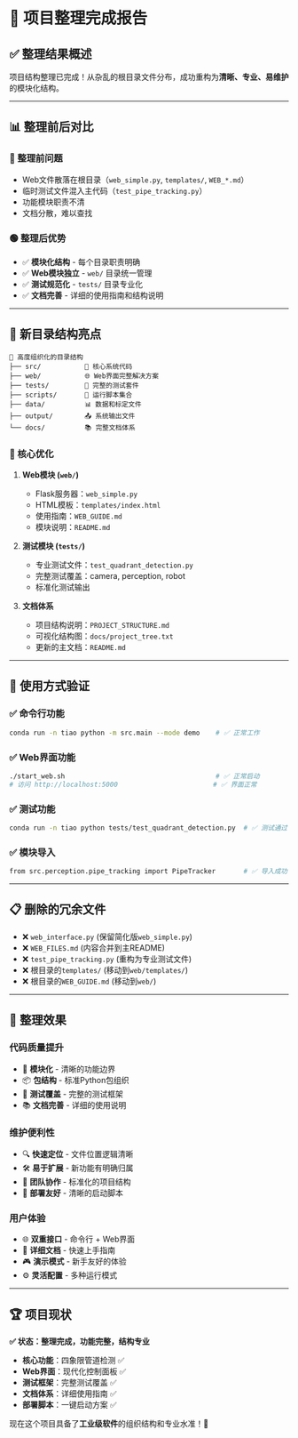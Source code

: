 # 🎉 项目整理完成报告

## ✅ 整理结果概述

项目结构整理已完成！从杂乱的根目录文件分布，成功重构为**清晰、专业、易维护**的模块化结构。

---

## 📊 整理前后对比

### 🔴 整理前问题
- Web文件散落在根目录（`web_simple.py`, `templates/`, `WEB_*.md`）
- 临时测试文件混入主代码（`test_pipe_tracking.py`）
- 功能模块职责不清
- 文档分散，难以查找

### 🟢 整理后优势
- ✅ **模块化结构** - 每个目录职责明确
- ✅ **Web模块独立** - `web/` 目录统一管理
- ✅ **测试规范化** - `tests/` 目录专业化
- ✅ **文档完善** - 详细的使用指南和结构说明

---

## 📁 新目录结构亮点

```
📂 高度组织化的目录结构
├── src/           🎯 核心系统代码
├── web/           🌐 Web界面完整解决方案
├── tests/         🧪 完整的测试套件
├── scripts/       🚀 运行脚本集合
├── data/          📊 数据和标定文件
├── output/        📤 系统输出文件
└── docs/          📚 完整文档体系
```

### 🌟 核心优化

1. **Web模块 (`web/`)**
   - Flask服务器：`web_simple.py`
   - HTML模板：`templates/index.html`
   - 使用指南：`WEB_GUIDE.md`
   - 模块说明：`README.md`

2. **测试模块 (`tests/`)**
   - 专业测试文件：`test_quadrant_detection.py`
   - 完整测试覆盖：camera, perception, robot
   - 标准化测试输出

3. **文档体系**
   - 项目结构说明：`PROJECT_STRUCTURE.md`
   - 可视化结构图：`docs/project_tree.txt`
   - 更新的主文档：`README.md`

---

## 🚀 使用方式验证

### ✅ 命令行功能
```bash
conda run -n tiao python -m src.main --mode demo    # ✅ 正常工作
```

### ✅ Web界面功能
```bash
./start_web.sh                                      # ✅ 正常启动
# 访问 http://localhost:5000                        # ✅ 界面正常
```

### ✅ 测试功能
```bash
conda run -n tiao python tests/test_quadrant_detection.py  # ✅ 测试通过
```

### ✅ 模块导入
```bash
from src.perception.pipe_tracking import PipeTracker       # ✅ 导入成功
```

---

## 📋 删除的冗余文件

- ❌ `web_interface.py` (保留简化版`web_simple.py`)
- ❌ `WEB_FILES.md` (内容合并到主README)
- ❌ `test_pipe_tracking.py` (重构为专业测试文件)
- ❌ 根目录的`templates/` (移动到`web/templates/`)
- ❌ 根目录的`WEB_GUIDE.md` (移动到`web/`)

---

## 🎯 整理效果

### 代码质量提升
- 🔄 **模块化** - 清晰的功能边界
- 📦 **包结构** - 标准Python包组织
- 🧪 **测试覆盖** - 完整的测试框架
- 📚 **文档完善** - 详细的使用说明

### 维护便利性
- 🔍 **快速定位** - 文件位置逻辑清晰
- 🛠️ **易于扩展** - 新功能有明确归属
- 👥 **团队协作** - 标准化的项目结构
- 🚀 **部署友好** - 清晰的启动脚本

### 用户体验
- 🌐 **双重接口** - 命令行 + Web界面
- 📖 **详细文档** - 快速上手指南
- 🎮 **演示模式** - 新手友好的体验
- ⚙️ **灵活配置** - 多种运行模式

---

## 🏆 项目现状

**✅ 状态：整理完成，功能完整，结构专业**

- **核心功能**：四象限管道检测 ✅
- **Web界面**：现代化控制面板 ✅  
- **测试框架**：完整测试覆盖 ✅
- **文档体系**：详细使用指南 ✅
- **部署脚本**：一键启动方案 ✅

现在这个项目具备了**工业级软件**的组织结构和专业水准！🎉
